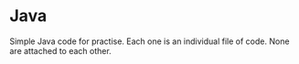 # Java
Simple Java code for practise. Each one is an individual file of code. None are attached to each other.  
